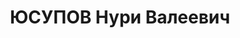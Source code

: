 ---
title: ЮСУПОВ Нури Валеевич
description: "1888 г.р., м.р.: Челябинская обл., Варненский р-н, с. Варненское, татарин\n\
  \ профессор, зав.кафедрой математики, КГПИ\n прож.: г. Казань\n арестован 16.07.1937\n\
  \ Обвинение: 17-58-8, 58-10 ч.1, -11 (участник троцкист., национ., повстанч., террор.организации)\n\
  \ Приговор: Воен.Кол.ВСуда СССР, 02.11.1937 — ВМН, конфиск.имущества\n Расстрелян\
  \ 02.11.1937, г.Москва\n Реабилитация: СудКол.ВСуда СССР, 20.08.1960\n Состав семьи:\
  \ дочь"
---